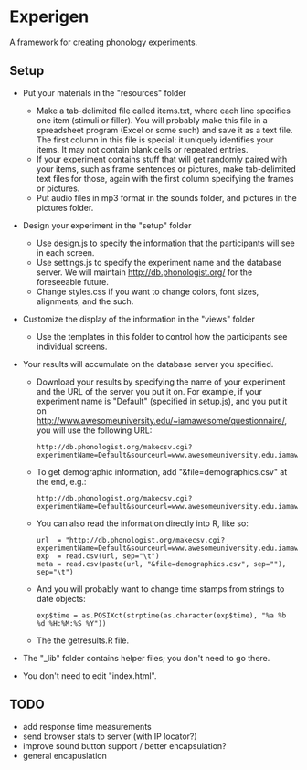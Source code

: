 # Experigen

A framework for creating phonology experiments.



## Setup

* Put your materials in the "resources" folder
  - Make a tab-delimited file called items.txt, where each line specifies
    one item (stimuli or filler). You will probably make this file in a
    spreadsheet program (Excel or some such) and save it as a text file. The
    first column in this file is special:  it uniquely identifies your items.
    It may not contain blank cells or repeated entries.
  - If your experiment contains stuff that will get randomly paired with
    your items, such as frame sentences or pictures, make tab-delimited text
    files for those, again with the first column specifying the frames
    or pictures.
  - Put audio files in mp3 format in the sounds folder, and pictures in
    the pictures folder.

* Design your experiment in the "setup" folder

  - Use design.js to specify the information that the participants will see
    in each screen. 
  - Use settings.js to specify the experiment name and the database
    server. We will maintain http://db.phonologist.org/ for the foreseeable
    future. 
  - Change styles.css if you want to change colors, font sizes, alignments,
    and the such.

* Customize the display of the information in the "views" folder

  - Use the templates in this folder to control how the participants
    see individual screens.

* Your results will accumulate on the database server you specified. 

  - Download your results by specifying the name of your experiment
    and the URL of the server you put it on. For example, if your experiment
    name is "Default" (specified in setup.js), and you put it on
    http://www.awesomeuniversity.edu/~iamawesome/questionnaire/,
    you will use the following URL:
    
		http://db.phonologist.org/makecsv.cgi?experimentName=Default&sourceurl=www.awesomeuniversity.edu.iamawesome.questionnaire

  - To get demographic information, add "&file=demographics.csv" at the end, e.g.:

		http://db.phonologist.org/makecsv.cgi?experimentName=Default&sourceurl=www.awesomeuniversity.edu.iamawesome.questionnaire&file=demographics.csv


  - You can also read the information directly into R, like so:

		url  = "http://db.phonologist.org/makecsv.cgi?experimentName=Default&sourceurl=www.awesomeuniversity.edu.iamawesome.questionnaire"  
		exp  = read.csv(url, sep="\t")  
		meta = read.csv(paste(url, "&file=demographics.csv", sep=""), sep="\t")  

  - And you will probably want to change time stamps from strings to date objects:

		exp$time = as.POSIXct(strptime(as.character(exp$time), "%a %b %d %H:%M:%S %Y"))

  - The the getresults.R file.


* The "_lib" folder contains helper files; you don't need to go there. 

* You don't need to edit "index.html".

## TODO

* add response time measurements 
* send browser stats to server (with IP locator?)
* improve sound button support / better encapsulation?
* general encapuslation
